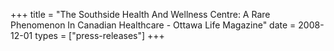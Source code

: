+++
title = "The Southside Health And Wellness Centre: A Rare Phenomenon In Canadian Healthcare - Ottawa Life Magazine"
date = 2008-12-01
types = ["press-releases"]
+++
